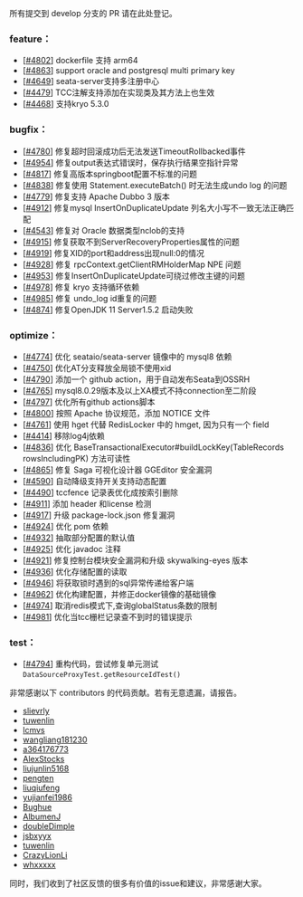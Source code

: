 所有提交到 develop 分支的 PR 请在此处登记。

<!-- 请根据PR的类型添加 `变更记录` 到以下对应位置(feature/bugfix/optimize/test) 下 -->

### feature：
- [[#4802](https://github.com/seata/seata/pull/4802)] dockerfile 支持 arm64
- [[#4863](https://github.com/seata/seata/pull/4863)] support oracle and postgresql multi primary key
- [[#4649](https://github.com/seata/seata/pull/4649)] seata-server支持多注册中心
- [[#4479](https://github.com/seata/seata/pull/4479)] TCC注解支持添加在实现类及其方法上也生效
- [[#4468](https://github.com/seata/seata/pull/4968)] 支持kryo 5.3.0


### bugfix：
- [[#4780](https://github.com/seata/seata/pull/4780)] 修复超时回滚成功后无法发送TimeoutRollbacked事件
- [[#4954](https://github.com/seata/seata/pull/4954)] 修复output表达式错误时，保存执行结果空指针异常
- [[#4817](https://github.com/seata/seata/pull/4817)] 修复高版本springboot配置不标准的问题
- [[#4838](https://github.com/seata/seata/pull/4838)] 修复使用 Statement.executeBatch() 时无法生成undo log 的问题
- [[#4779](https://github.com/seata/seata/pull/4779)] 修复支持 Apache Dubbo 3 版本
- [[#4912](https://github.com/seata/seata/pull/4912)] 修复mysql InsertOnDuplicateUpdate 列名大小写不一致无法正确匹配
- [[#4543](https://github.com/seata/seata/pull/4543)] 修复对 Oracle 数据类型nclob的支持
- [[#4915](https://github.com/seata/seata/pull/4915)] 修复获取不到ServerRecoveryProperties属性的问题
- [[#4919](https://github.com/seata/seata/pull/4919)] 修复XID的port和address出现null:0的情况
- [[#4928](https://github.com/seata/seata/pull/4928)] 修复 rpcContext.getClientRMHolderMap NPE 问题
- [[#4953](https://github.com/seata/seata/pull/4953)] 修复InsertOnDuplicateUpdate可绕过修改主键的问题
- [[#4978](https://github.com/seata/seata/pull/4978)] 修复 kryo 支持循环依赖
- [[#4985](https://github.com/seata/seata/pull/4985)] 修复 undo_log id重复的问题
- [[#4874](https://github.com/seata/seata/pull/4874)] 修复OpenJDK 11 Server1.5.2 启动失败


### optimize：
- [[#4774](https://github.com/seata/seata/pull/4774)] 优化 seataio/seata-server 镜像中的 mysql8 依赖
- [[#4750](https://github.com/seata/seata/pull/4750)] 优化AT分支释放全局锁不使用xid
- [[#4790](https://github.com/seata/seata/pull/4790)] 添加一个 github action，用于自动发布Seata到OSSRH
- [[#4765](https://github.com/seata/seata/pull/4765)] mysql8.0.29版本及以上XA模式不持connection至二阶段
- [[#4797](https://github.com/seata/seata/pull/4797)] 优化所有github actions脚本
- [[#4800](https://github.com/seata/seata/pull/4800)] 按照 Apache 协议规范，添加 NOTICE 文件
- [[#4761](https://github.com/seata/seata/pull/4761)] 使用 hget 代替 RedisLocker 中的 hmget, 因为只有一个 field
- [[#4414](https://github.com/seata/seata/pull/4414)] 移除log4j依赖
- [[#4836](https://github.com/seata/seata/pull/4836)] 优化 BaseTransactionalExecutor#buildLockKey(TableRecords rowsIncludingPK) 方法可读性
- [[#4865](https://github.com/seata/seata/pull/4865)] 修复 Saga 可视化设计器 GGEditor 安全漏洞
- [[#4590](https://github.com/seata/seata/pull/4590)] 自动降级支持开关支持动态配置
- [[#4490](https://github.com/seata/seata/pull/4490)] tccfence 记录表优化成按索引删除
- [[#4911](https://github.com/seata/seata/pull/4911)] 添加 header 和license 检测
- [[#4917](https://github.com/seata/seata/pull/4917)] 升级 package-lock.json 修复漏洞
- [[#4924](https://github.com/seata/seata/pull/4924)] 优化 pom 依赖
- [[#4932](https://github.com/seata/seata/pull/4932)] 抽取部分配置的默认值
- [[#4925](https://github.com/seata/seata/pull/4925)] 优化 javadoc 注释
- [[#4921](https://github.com/seata/seata/pull/4921)] 修复控制台模块安全漏洞和升级 skywalking-eyes 版本
- [[#4936](https://github.com/seata/seata/pull/4936)] 优化存储配置的读取
- [[#4946](https://github.com/seata/seata/pull/4946)] 将获取锁时遇到的sql异常传递给客户端
- [[#4962](https://github.com/seata/seata/pull/4962)] 优化构建配置，并修正docker镜像的基础镜像
- [[#4974](https://github.com/seata/seata/pull/4974)] 取消redis模式下,查询globalStatus条数的限制
- [[#4981](https://github.com/seata/seata/pull/4981)] 优化当tcc栅栏记录查不到时的错误提示

### test：
- [[#4794](https://github.com/seata/seata/pull/4794)] 重构代码，尝试修复单元测试 `DataSourceProxyTest.getResourceIdTest()`


非常感谢以下 contributors 的代码贡献。若有无意遗漏，请报告。

<!-- 请确保您的 GitHub ID 在以下列表中 -->
- [slievrly](https://github.com/slievrly)
- [tuwenlin](https://github.com/tuwenlin)
- [lcmvs](https://github.com/lcmvs)
- [wangliang181230](https://github.com/wangliang181230)
- [a364176773](https://github.com/a364176773)
- [AlexStocks](https://github.com/AlexStocks)
- [liujunlin5168](https://github.com/liujunlin5168)
- [pengten](https://github.com/pengten)
- [liuqiufeng](https://github.com/liuqiufeng)
- [yujianfei1986](https://github.com/yujianfei1986)
- [Bughue](https://github.com/Bughue)
- [AlbumenJ](https://github.com/AlbumenJ)
- [doubleDimple](https://github.com/doubleDimple)
- [jsbxyyx](https://github.com/jsbxyyx)
- [tuwenlin](https://github.com/tuwenlin)
- [CrazyLionLi](https://github.com/JavaLionLi)
- [whxxxxx](https://github.com/whxxxxx)

同时，我们收到了社区反馈的很多有价值的issue和建议，非常感谢大家。
